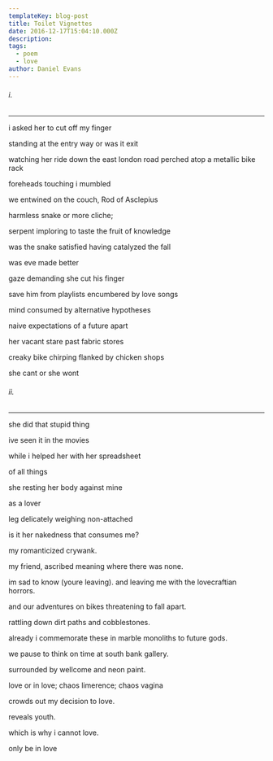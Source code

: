 ```yaml
---
templateKey: blog-post
title: Toilet Vignettes
date: 2016-12-17T15:04:10.000Z
description:
tags:
  - poem
  - love
author: Daniel Evans
---
```


###### i.

---

i asked her to cut off my finger

standing at the entry way or was it exit

watching her ride down the east london road perched atop a metallic bike rack

foreheads touching i mumbled

we entwined on the couch, Rod of Asclepius

harmless snake or more cliche;

serpent imploring to taste the fruit of knowledge

was the snake satisfied having catalyzed the fall

was eve made better

gaze demanding she cut his finger

save him from playlists encumbered by love songs

mind consumed by alternative hypotheses

naive expectations of a future apart

her vacant stare past fabric stores

creaky bike chirping flanked by chicken shops

she cant or she wont

###### ii.

---

she did that stupid thing

ive seen it in the movies

while i helped her with her spreadsheet

of all things

she resting her body against mine

as a lover

leg delicately weighing non-attached

is it her nakedness that consumes me?

my romanticized crywank.

my friend, ascribed meaning where there was none.

im sad to know (youre leaving). and leaving me with the lovecraftian horrors.

and our adventures on bikes threatening to fall apart.

rattling down dirt paths and cobblestones.

already i commemorate these in marble monoliths to future gods.

we pause to think on time at south bank gallery.

surrounded by wellcome and neon paint.

love or in love; chaos limerence; chaos vagina

crowds out my decision to love.

reveals youth.

which is why i cannot love.

only be in love
